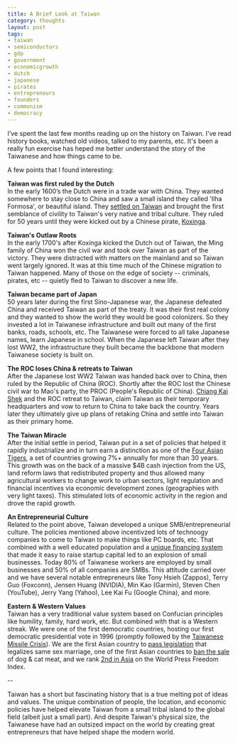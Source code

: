 ```yaml
---
title: A Brief Look at Taiwan
category: thoughts
layout: post
tags:
- taiwan
- semiconductors
- gdp
- government
- economicgrowth
- dutch
- japanese
- pirates
- entrepreneurs
- founders
- communism
- democracy
---
```


I’ve spent the last few months reading up on the history on Taiwan. I've read history books, watched old videos, talked to my parents, etc. It's been a really fun exercise has heped me better understand the story of the Taiwanese and how things came to be. 

A few points that I found interesting:

**Taiwan was first ruled by the Dutch**  
In the early 1600’s the Dutch were in a trade war with China. They wanted somewhere to stay close to China and saw a small island they called 'Ilha Formosa', or beautiful island. They [settled on Taiwan](https://en.wikipedia.org/wiki/Dutch_Formosa) and brought the first semblance of civility to Taiwan's very native and tribal culture. They ruled for 50 years until they were kicked out by a Chinese pirate, [Koxinga](https://en.wikipedia.org/wiki/Koxinga). 

**Taiwan's Outlaw Roots**  
In the early 1700's after Koxinga kicked the Dutch out of Taiwan, the Ming family of China won the civil war and took over Taiwan as part of the victory. They were distracted with matters on the mainland and so Taiwan went largely ignored. It was at this time much of the Chinese migration to Taiwan happened. Many of those on the edge of society -- criminals, pirates, etc -- quietly fled to Taiwan to discover a new life. 

**Taiwan became part of Japan**  
50 years later during the first Sino-Japanese war, the Japanese defeated China and received Taiwan as part of the treaty. It was their first real colony and they wanted to show the world they would be good colonizers. So they invested a lot in Taiwanese infrastructure and built out many of the first banks, roads, schools, etc. The Taiwanese were forced to all take Japanese names, learn Japanese in school. When the Japanese left Taiwan after they lost WW2, the infrastructure they built became the backbone that modern Taiwanese society is built on.

**The ROC loses China & retreats to Taiwan**  
After the Japanese lost WW2 Taiwan was handed back over to China, then ruled by the Republic of China (ROC). Shortly after the ROC lost the Chinese civil war to Mao's party, the PROC (People's Republic of China). [Chiang Kai Shek](https://en.wikipedia.org/wiki/Chiang_Kai-shek) and the ROC retreat to Taiwan, claim Taiwan as their temporary headquarters and vow to return to China to take back the country. Years later they ultimately give up plans of retaking China and settle into Taiwan as their primary home.

**The Taiwan Miracle**  
After the initial settle in period, Taiwan put in a set of policies that helped it rapidly industrialize and in turn earn a distinction as one of the [Four Asian Tigers](https://en.wikipedia.org/wiki/Four_Asian_Tigers), a set of countries growing 7%+ annually for more than 30 years. This growth was on the back of a massive $4B cash injection from the US, land reform laws that redistributed property and thus allowed many agricultural workers to change work to urban sectors, light regulation and financial incentives via economic development zones (geographies with very light taxes). This stimulated lots of economic activity in the region and drove the rapid growth.

**An Entrepreneurial Culture**  
Related to the point above, Taiwan developed a unique SMB/entrepreneurial culture. The policies mentioned above incentivzed lots of technoogy companies to come to Taiwan to make things like PC boards, etc. That combined with a well educated population and a [unique financing system](https://en.wikipedia.org/wiki/Hui_(informal_loan_club)) that made it easy to raise startup capital led to an explosion of small businesses. Today 80% of Taiwanese workers are employed by small businesses and 50% of all companies are SMBs. This attitude carried over and we have several notable entrepreneurs like Tony Hsieh (Zappos), Terry Guo (Foxconn), Jensen Huang (NVIDIA), Min Kao (Garmin), Steven Chen (YouTube), Jerry Yang (Yahoo), Lee Kai Fu (Google China), and more.

**Eastern & Western Values**  
Taiwan has a very traditional value system based on Confucian principles like humility, family, hard work, etc. But combined with that is a Western streak. We were one of the first democratic countries, hosting our first democratic presidential vote in 1996 (promptly followed by the [Taiwanese Missile Crisis](https://en.wikipedia.org/wiki/Third_Taiwan_Strait_Crisis)). We are the first Asian country to [pass legislation](https://www.nytimes.com/2019/05/17/world/asia/taiwan-gay-marriage.html) that legalizes same sex marriage, one of the first Asian countries to [ban the sale](https://www.nationalgeographic.com/news/2017/04/taiwan-dog-cat-meat-animal-welfare-china-korea/) of dog & cat meat, and we rank [2nd in Asia](https://www.taiwannews.com.tw/en/news/3683120) on the World Press Freedom Index.

--

Taiwan has a short but fascinating history that is a true melting pot of ideas and values. The unique combination of people, the location, and economic policies have helped elevate Taiwan from a small tribal island to the global field (albeit just a small part). And despite Taiwan's physical size, the Taiwanese have had an outsized impact on the world by creating great entrepreneurs that have helped shape the modern world.